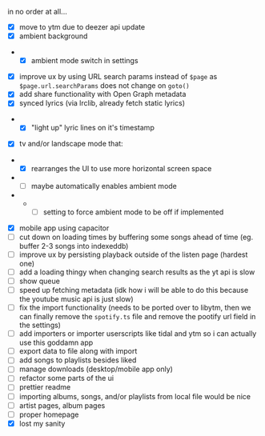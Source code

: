 in no order at all...

- [x] move to ytm due to deezer api update
- [x] ambient background
- - [x] ambient mode switch in settings
- [x] improve ux by using URL search params instead of `$page` as `$page.url.searchParams` does not change on `goto()`
- [x] add share functionality with Open Graph metadata
- [x] synced lyrics (via lrclib, already fetch static lyrics)
- - [x] "light up" lyric lines on it's timestamp
- [x] tv and/or landscape mode that:
- - [x] rearranges the UI to use more horizontal screen space
- - [ ] maybe automatically enables ambient mode
- - - [ ] setting to force ambient mode to be off if implemented
- [x] mobile app using capacitor
- [ ] cut down on loading times by buffering some songs ahead of time (eg. buffer 2-3 songs into indexeddb)
- [ ] improve ux by persisting playback outside of the listen page (hardest one)
- [ ] add a loading thingy when changing search results as the yt api is slow
- [ ] show queue
- [ ] speed up fetching metadata (idk how i will be able to do this because the youtube music api is just slow)
- [ ] fix the import functionality (needs to be ported over to libytm, then we can finally remove the `spotify.ts` file and remove the pootify url field in the settings)
- [ ] add importers or importer userscripts like tidal and ytm so i can actually use this goddamn app
- [ ] export data to file along with import
- [ ] add songs to playlists besides liked
- [ ] manage downloads (desktop/mobile app only)
- [ ] refactor some parts of the ui
- [ ] prettier readme
- [ ] importing albums, songs, and/or playlists from local file would be nice
- [ ] artist pages, album pages
- [ ] proper homepage
- [x] lost my sanity
